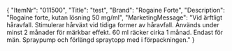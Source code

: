 {
  "ItemNr": "011500",
  "Title": "test",
  "Brand": "Rogaine Forte",
  "Description": "Rogaine forte, kutan lösning 50 mg/ml",
  "MarketingMessage": "Vid ärftligt håravfall. Stimulerar hårväxt vid tidiga former av håravfall. Används under minst 2 månader för märkbar effekt. 60 ml räcker cirka 1 månad. Endast för män. Spraypump och förlängd spraytopp med i förpackningen."
}